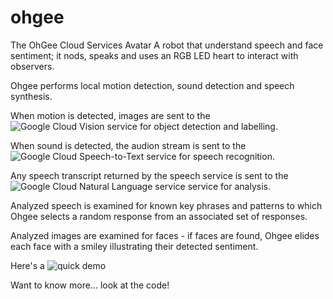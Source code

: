 # ohgee
The OhGee Cloud Services Avatar
A robot that understand speech and face sentiment; it nods, speaks and uses an RGB LED heart to interact with observers.

Ohgee performs local motion detection, sound detection and speech synthesis.

When motion is detected, images are sent to the ![Google Cloud Vision service](https://cloud.google.com/vision/) for object detection and labelling.

When sound is detected, the audion stream is sent to the ![Google Cloud Speech-to-Text service](https://cloud.google.com/speech-to-text/) for speech recognition.

Any speech transcript returned by the speech service is sent to the ![Google Cloud Natural Language service](https://cloud.google.com/natural-language/) service for analysis.

Analyzed speech is examined for known key phrases and patterns to which Ohgee selects a random response from an associated set of responses.

Analyzed images are examined for faces - if faces are found, Ohgee elides each face with a smiley illustrating their detected sentiment.

Here's a ![quick demo](https://photos.app.goo.gl/vuvbeiLZ1jtlUJki1?raw=true "Demo")

Want to know more... look at the code!
